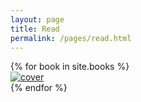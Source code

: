 ```yaml
---
layout: page
title: Read
permalink: /pages/read.html
---
```



<div>
	{% for book in site.books %}
	<div class="target-fix">
		<a href="{{ book.url }}"><img src="{{ book.cover }}" alt="cover" class="img-thumbnail"></a>
	</div>	
	{% endfor %}
</div>
